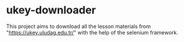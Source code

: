 # ukey-downloader
 
This project aims to download all the lesson materials from "https://ukey.uludag.edu.tr/" with the help of the selenium framework.
